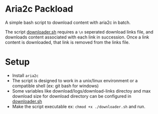 # Aria2c Packload
A simple bash script to download content with aria2c in batch. 

The script [downloader.sh](./downloader.sh) requires a `\n` seperated download links file, and downloads content associated with each link in succession. Once a link content is downloaded, that link is removed from the links file.

# Setup
- Install `aria2c`
- The script is designed to work in a unix/linux environment or a compatible shell (ex: git bash for windows)
- Some variables like download/logs/download-links directoy and max download size for download directory can be configured in [downloader.sh](./downloader.sh)
- Make the script executable ex: `chmod +x ./downloader.sh` and run.